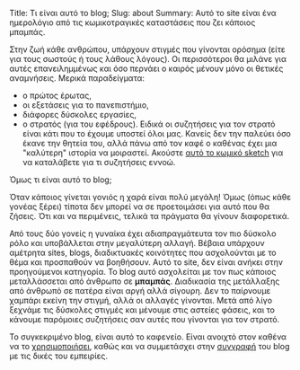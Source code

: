 Title: Τι είναι αυτό το blog;
Slug: about
Summary: Αυτό το site είναι ένα ημερολόγιο από τις κωμικοτραγικές καταστάσεις που ζει κάποιος μπαμπάς.

Στην ζωή κάθε ανθρώπου, υπάρχουν στιγμές που γίνονται ορόσημα (είτε για τους σωστούς ή τους λάθους λόγους).
Οι περισσότεροι θα μιλάνε για αυτές επανειλημμένως και όσο περνάει ο καιρός μένουν μόνο οι θετικές αναμνήσεις.
Μερικά παραδείγματα:

- ο πρώτος έρωτας,
- οι εξετάσεις για το πανεπιστήμιο,
- διάφορες δύσκολες εργασίες,
- ο στρατός (για του εφέδρους). Ειδικά οι συζητήσεις για τον στρατό είναι κάτι που το έχουμε υποστεί όλοι μας. Κανείς δεν την παλεύει όσο έκανε
την θητεία του, αλλά πάνω από τον καφέ ο καθένας έχει μια "καλύτερη" ιστορία να μοιραστεί. Ακούστε [αυτό το κωμικό sketch](https://soundcloud.com/saxtouri/young-people-wont-believe-you?in=saxtouri/sets/fopkpatras "Αυτό δεν είναι τίποτα") για να καταλάβετε για τι συζητήσεις εννοώ.

Όμως τι είναι αυτό το blog;

Όταν κάποιος γίνεται γονιός η χαρά είναι πολύ μεγάλη! Όμως (όπως κάθε γονέας ξέρει) τίποτα δεν μπορεί να σε προετοιμάσει για αυτό που θα ζήσεις. Ότι και να περιμένεις, τελικά τα πράγματα θα γίνουν διαφορετικά. 

Από τους δύο γονείς η γυναίκα έχει αδιαπραγμάτευτα τον πιο δύσκολο ρόλο και υποβάλλεται στην μεγαλύτερη αλλαγή. Βέβαια υπάρχουν αμέτρητα sites, blogs, διαδικτυακές κοινότητες που ασχολούνται με το θέμα και προσπαθούν να βοηθήσουν. Αυτό το site, δεν είναι ανήκει στην προηγούμενοι κατηγορία. Το blog αυτό ασχολείται με τον πως κάποιος μεταλλάσσεται από άνθρωπο σε **μπαμπάς**. Διαδικασία της μετάλλαξης από άνθρωπό σε πατέρα είναι αργή αλλά σίγουρη. Δεν το παίρνουμε χαμπάρι εκείνη την στιγμή, αλλά οι αλλαγές γίνονται. Μετά από λίγο ξεχνάμε τις δύσκολες στιγμές και μένουμε στις αστείες φάσεις, και το κάνουμε παρόμοιες συζητήσεις σαν αυτές που γίνονται για τον στρατό.

Το συγκεκριμένο blog, είναι αυτό το καφενείο. Είναι ανοιχτό στον καθένα να το [χρησιμοποιήσει](https://github.com/becoming-daddy/becoming-daddy.github.io/blob/master/LICENSE), καθώς και να συμμετάσχει στην [συγγραφή](https://github.com/becoming-daddy/becoming-daddy.github.io-src) του blog με τις δικές του εμπειρίες.